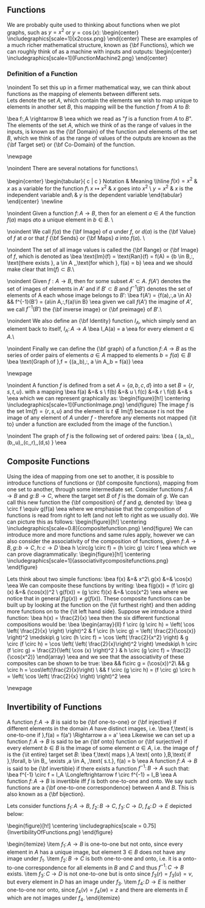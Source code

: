 ## Functions

We are probably quite used to thinking about functions when we plot graphs, such as $y = x^2$ or $y = \cos(x)$:
\begin{center}
    \includegraphics[scale=1]{x2cosx.png}
\end{center}
These are examples of a much richer mathematical structure, known as {\bf Functions}, which we can roughly think of as a machine with inputs and outputs:
\begin{center}
    \includegraphics[scale=1]{FunctionMachine2.png}
\end{center}

### Definition of a Function
\noindent To set this up in a firmer mathematical way, we can think about functions as the mapping of elements between different sets.  
Lets denote the set $A$, which contain the elements we wish to map unique to elements in another set $B$, this mapping will be the function $f$ from $A$ to $B$:

\bea
f:\,A \rightarrow B
\eea
 which we read as "$f$ is a function from $A$ to $B$".  The elements of the set $A$, which we think of as the range of values in the inputs, is known as the {\bf Domain} of the function and elements of the set $B$, which we think of as the range of values of the outputs are known as the {\bf Target set} or {\bf Co-Domain} of the function.  
 
 
 \newpage
 
\noindent There are several notations for functions:\\
 
 \begin{center}
    \begin{tabular}{  c | c  } 
    Notation & Meaning \\\hline
    $f(x) = x^2$ & $x$ as a variable for the function $f$\\
    $x \mapsto x^2$ & $x$ goes into $x^2$ \\
    $y = x^2$ & $x$ is the independent variable and\\ & $y$ is the dependent variable 
    \end{tabular} 
    \end{center}
 $\,$\newline
 
 \noindent Given a function $f:\, A \rightarrow B$, then for an element $a \in A$ the function $f(a)$ maps $a$to a unique element in $b \in B$. \\
 
 \noindent We call $f(a)$ the {\bf Image} of $a$ under $f$, or $d(a)$ is the {\bf Value} of $f$ at $a$ or that $f$ {\bf Sends} or {\bf Maps} $a$ into $f(a)$.  \\
 
 \noindent The set of all image values is called the {\bf Range} or {\bf Image} of $f$, which is denoted as 
 \bea
 \text{Im}(f) = \text{Ran}(f) = f(A) = \{b \in B\,:\, \text{there exists }\, a \in A \,\,\text{for which }\, f(a) = b\}
 \eea
 and we should make clear that $\text{Im}(f) \subset B$.\\
 
\noindent Given $f: A \rightarrow B$, then for some subset $A' \subset A$. $f(A')$ denotes the set of images of elements in $A'$ and if $B' \subset B$ and $f^{-1}(B')$ denotes the set of elements of A each whose image belongs to $B'$:
  \bea
 f(A') = \{f(a)\,:\,a \in A\} && f^{-1}(B') = \{a\in A\,:\,f(a)\in B\}
 \eea
given we call $f(A')$ the imagine of $A'$, we call $f^{-1}(B')$ the {\bf inverse image} or {\bf preimage} of $B'$.\\

\noindent We also define an {\bf Identity} function $I_A$, which simply send an element back to itself, $I_A:\,A \rightarrow A$
\bea
I_A(a) = a
\eea
for every element $a \in A$.\\

\noindent Finally we can define the {\bf graph} of a function $f:\,A \rightarrow B$ as the series of order pairs of elements $a \in A$ mapped to elements $b = f(a) \in B$
\bea
\text{Graph of }\,f = \{(a,\,b)\,:\, a \in A,\,b = f(a)\}
\eea


\newpage 


\noindent A function $f$ is defined from a set $A = \{a,\,b,\,c,\,d\}$ into a set $B = \{r,\,s,\,t,\,u\}$. with a mapping 
\bea
f(a) &=& s \\
f(b) &=& u \\
f(c) &=& r \\
f(d) &=& s
\eea
which we can represent graphically as:
\begin{figure}[h!]
    \centering
    \includegraphics[scale=1]{FunctionImage.png}
\end{figure}
The image $f$ is the set $\text{Im}(f) = \{r,\,s,\,u\}$ and the element is $t \notin \text{Im}(f)$ because $t$ is not the image of any element of $A$ under $f$ - therefore any elements not mapped {\it to} under a function are excluded from the image of the function.\\

\noindent The graph of $f$ is the following set of ordered pairs:
\bea
\{ (a,\,s),\,(b,\,u),\,(c,\,r),\,(d,s) \}
\eea

## Composite Functions
Using the idea of mapping from one set to another, it is possible to introduce functions of functions or {\bf composite functions}, mapping from one set to another, through some intermediate set.  Consider functions $f:\,A \rightarrow B$ and $g:\,B \rightarrow C$, where the target set $B$ of $f$ is the domain of $g$.  We can call this new function the {\bf composition} of $f$ and $g$, denoted by:
\bea
g \circ f \equiv g(f(a)
\eea
where we emphasise that the composition of functions is read from right to left (and not left to right as we usually do).  We can picture this as follows:
\begin{figure}[h!]
    \centering
    \includegraphics[scale=0.8]{compositefunction.png}
\end{figure}
We can introduce more and more functions and same rules apply, however we can also consider the associativity of the composition of functions, given $f:\,A \rightarrow B,\,g:\, b \rightarrow C,\,h:\,c \rightarrow D$
\bea
h \circ(g \circ f) = (h \circ g) \circ f
\eea
which we can prove diagrammatically:
\begin{figure}[h!]
    \centering
    \includegraphics[scale=1]{associativitycompositefunctions.png}
\end{figure}


Lets think about two simple functions:
\bea
f(x) &=& x^2\\
g(x) &=& \cos(x)
\eea
We can composite these functions by writing:
\bea
f(g(x)) = (f \circ g)(x) &=& (\cos(x))^2 \\
g(f(x)) = (g \circ f)(x) &=& \cos(x^2)
\eea
where we notice that in general $f(g(x)) \neq g(f(x))$.  These composite functions can be built up by looking at the function on the {\it furthest right} and then adding more functions on to the {\it left hand side}.  Suppose we introduce a third function:
\bea
h(x) = \frac{2}{x}
\eea
then the six different functional compositions would be:
\bea
\begin{array}{ll}
f \circ (g \circ h) = \left( \cos \left( \frac{2}{x} \right) \right)^2 & f \circ (h \circ g) = \left( \frac{2}{\cos(x)} \right)^2 \medskip\\ 
g \circ (h \circ f) = \cos \left( \frac{2}{x^2} \right) & g \circ (f \circ h) = \cos \left( \left( \frac{2}{x}\right)^2  \right) \medskip\\ 
h \circ (f \circ g) = \frac{2}{\left( \cos (x) \right)^2 } & h \circ (g \circ f) = \frac{2}{\cos(x^2)}
\end{array}
\eea
and we see that the associativity of these composites can be shown to be true:
\bea
&& f\circ g = (\cos(x))^2\\
&& g \circ h = \cos\left(\frac{2}{x}\right) \\ 
&& f \circ (g \circ h) = (f \circ g) \circ h = \left( \cos \left( \frac{2}{x} \right) \right)^2
\eea

\newpage

## Invertibility of Functions
A function $f:\,A \rightarrow B$ is said to be {\bf one-to-one} or {\bf injective} if different elements in the domain $A$ have distinct images, i.e.
\bea
f\,\text{ is one-to-one if }\,f(a) = f(a') \Rightarrow a = a'
\eea
Likewise we can set up a function $f:\,A \rightarrow B$ is said to be an {\bf onto} function or {\bf surjective} if every element $b \in B$ is the image of some element $a \in A$, i.e. the image of $f$ is the {\it entire} target set $B$:
\bea
f\,\text{ maps }\,A \text{ onto }\,B\,\text{ if }\,\forall\, b \in B,\, \exists \,a \in A, \,\text{ s.t.}\, f(a) = b
\eea
A function $f:\,A \rightarrow B$ is said to be {\bf invertible} if there exists a function $f^{-1}:\, B\rightarrow A$ such that:
\bea
f^{-1} \circ f = I_A \Longleftrightarrow f \circ f^{-1} = I_B
\eea
A function $f:\,A \rightarrow B$ is invertible iff $f$ is both one-to-one and onto.  We say such functions are a {\bf one-to-one correspondence} between $A$ and $B$.  This is also known as a {\bf bijection}.


Lets consider functions $f_1:\,A \rightarrow B$, $f_2:\,B \rightarrow C$, $f_3:\,C \rightarrow D$, $f_4:\,D \rightarrow E$ depicted below:

\begin{figure}[h!]
    \centering
    \includegraphics[scale = 0.75]{InvertibilityOfFunctions.png}
\end{figure}

\begin{itemize}
    \item $f_1:\,A \rightarrow B$ is one-to-one but not onto, since every element in $A$ has a unique image, but element $3 \in B$ does not have any image under $f_1$.
    \item $f_2:\,B \rightarrow C$ is both one-to-one and onto, i.e. it is a onto-to-one correspondence for all elements in $B$ and $C$ and thus $f^{-1}:\, C \rightarrow B$ exists.
    \item $f_3:\,C \rightarrow D$ is not one-to-one but is onto since $f_3(r) = f_3(u) = v$, but every element in $D$ has an image under $f_3$. 
    \item $f_4:\, D \rightarrow E$ is neither one-to-one nor onto, since $f_4(v) = f_4(w) = z$ and there are elements in $E$ which are not images under $f_4$.
\end{itemize}
    